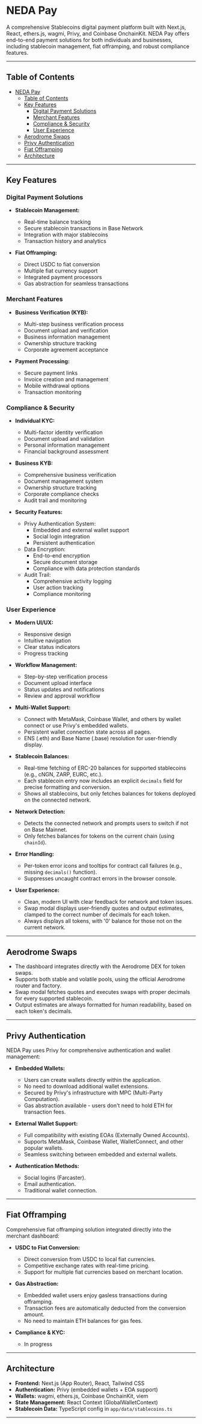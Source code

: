 # NEDA Pay 
A comprehensive Stablecoins digital payment platform built with Next.js, React, ethers.js, wagmi, Privy, and Coinbase OnchainKit. NEDA Pay offers end-to-end payment solutions for both individuals and businesses, including stablecoin management, fiat offramping, and robust compliance features.

---

## Table of Contents
- [NEDA Pay](#neda-pay)
  - [Table of Contents](#table-of-contents)
  - [Key Features](#key-features)
    - [Digital Payment Solutions](#digital-payment-solutions)
    - [Merchant Features](#merchant-features)
    - [Compliance \& Security](#compliance--security)
    - [User Experience](#user-experience)
  - [Aerodrome Swaps](#aerodrome-swaps)
  - [Privy Authentication](#privy-authentication)
  - [Fiat Offramping](#fiat-offramping)
  - [Architecture](#architecture)

---

## Key Features

### Digital Payment Solutions
- **Stablecoin Management:**
  - Real-time balance tracking
  - Secure stablecoin transactions in Base Network
  - Integration with major stablecoins
  - Transaction history and analytics

- **Fiat Offramping:**
  - Direct USDC to fiat conversion
  - Multiple fiat currency support
  - Integrated payment processors
  - Gas abstraction for seamless transactions

### Merchant Features
- **Business Verification (KYB):**
  - Multi-step business verification process
  - Document upload and verification
  - Business information management
  - Ownership structure tracking
  - Corporate agreement acceptance

- **Payment Processing:**
  - Secure payment links
  - Invoice creation and management
  - Mobile withdrawal options
  - Transaction monitoring

### Compliance & Security
- **Individual KYC:**
  - Multi-factor identity verification
  - Document upload and validation
  - Personal information management
  - Financial background assessment

- **Business KYB:**
  - Comprehensive business verification
  - Document management system
  - Ownership structure tracking
  - Corporate compliance checks
  - Audit trail and monitoring

- **Security Features:**
  - Privy Authentication System:
    - Embedded and external wallet support
    - Social login integration
    - Persistent authentication
  - Data Encryption:
    - End-to-end encryption
    - Secure document storage
    - Compliance with data protection standards
  - Audit Trail:
    - Comprehensive activity logging
    - User action tracking
    - Compliance monitoring

### User Experience
- **Modern UI/UX:**
  - Responsive design
  - Intuitive navigation
  - Clear status indicators
  - Progress tracking

- **Workflow Management:**
  - Step-by-step verification process
  - Document upload interface
  - Status updates and notifications
  - Review and approval workflow

- **Multi-Wallet Support:**
  - Connect with MetaMask, Coinbase Wallet, and others by wallet connect or use Privy's embedded wallets.
  - Persistent wallet connection state across all pages.
  - ENS (.eth) and Base Name (.base) resolution for user-friendly display.

- **Stablecoin Balances:**
  - Real-time fetching of ERC-20 balances for supported stablecoins (e.g., cNGN, ZARP, EURC, etc.).
  - Each stablecoin entry now includes an explicit `decimals` field for precise formatting and conversion.
  - Shows all stablecoins, but only fetches balances for tokens deployed on the connected network.

- **Network Detection:**
  - Detects the connected network and prompts users to switch if not on Base Mainnet.
  - Only fetches balances for tokens on the current chain (using `chainId`).

- **Error Handling:**
  - Per-token error icons and tooltips for contract call failures (e.g., missing `decimals()` function).
  - Suppresses uncaught contract errors in the browser console.

- **User Experience:**
  - Clean, modern UI with clear feedback for network and token issues.
  - Swap modal displays user-friendly quotes and output estimates, clamped to the correct number of decimals for each token.
  - Always displays all tokens, with '0' balance for those not on the current network.

---

## Aerodrome Swaps

- The dashboard integrates directly with the Aerodrome DEX for token swaps.
- Supports both stable and volatile pools, using the official Aerodrome router and factory.
- Swap modal fetches quotes and executes swaps with proper decimals for every supported stablecoin.
- Output estimates are always formatted for human readability, based on each token's decimals.

---

## Privy Authentication

NEDA Pay uses Privy for comprehensive authentication and wallet management:

- **Embedded Wallets:**
  - Users can create wallets directly within the application.
  - No need to download additional wallet extensions.
  - Secured by Privy's infrastructure with MPC (Multi-Party Computation).
  - Gas abstraction available - users don't need to hold ETH for transaction fees.

- **External Wallet Support:**
  - Full compatibility with existing EOAs (Externally Owned Accounts).
  - Supports MetaMask, Coinbase Wallet, WalletConnect, and other popular wallets.
  - Seamless switching between embedded and external wallets.

- **Authentication Methods:**
  - Social logins (Farcaster).
  - Email authentication.
  - Traditional wallet connection.

---

## Fiat Offramping

Comprehensive fiat offramping solution integrated directly into the merchant dashboard:

- **USDC to Fiat Conversion:**
  - Direct conversion from USDC to local fiat currencies.
  - Competitive exchange rates with real-time pricing.
  - Support for multiple fiat currencies based on merchant location.

- **Gas Abstraction:**
  - Embedded wallet users enjoy gasless transactions during offramping.
  - Transaction fees are automatically deducted from the conversion amount.
  - No need to maintain ETH balances for gas fees.

- **Compliance & KYC:**
  - In progress

---

## Architecture

- **Frontend:** Next.js (App Router), React, Tailwind CSS
- **Authentication:** Privy (embedded wallets + EOA support)
- **Wallets:** wagmi, ethers.js, Coinbase OnchainKit, viem
- **State Management:** React Context (GlobalWalletContext)
- **Stablecoin Data:** TypeScript config in `app/data/stablecoins.ts`


---